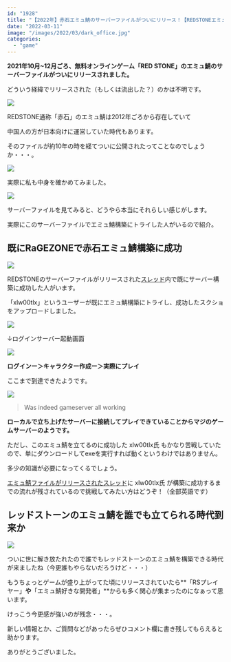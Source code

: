 ```yaml
---
id: "1928"
title: "【2022年】赤石エミュ鯖のサーバーファイルがついにリリース！【REDSTONEエミュ鯖構築】"
date: "2022-03-11"
image: "/images/2022/03/dark_office.jpg"
categories: 
  - "game"
---
```


**2021年10月~12月ごろ、無料オンラインゲーム「RED STONE」のエミュ鯖のサーバーファイルがついにリリースされました。**

どういう経緯でリリースされた（もしくは流出した？）のかは不明です。

![](../../assets/images/2022/03/rsemu1.jpg)

REDSTONE通称「赤石」のエミュ鯖は2012年ごろから存在していて

中国人の方が日本向けに運営していた時代もあります。

そのファイルが約10年の時を経てついに公開されたってことなのでしょうか・・・。

![](../../assets/images/2022/03/rsemu2.png)

実際に私も中身を確かめてみました。

![](../../assets/images/2022/03/rsemu3.png)

サーバーファイルを見てみると、どうやら本当にそれらしい感じがします。

実際にこのサーバーファイルでエミュ鯖構築にトライした人がいるので紹介。

## 既にRaGEZONEで赤石エミュ鯖構築に成功

![](../../assets/images/2022/01/light_bulb_green.jpg)

REDSTONEのサーバーファイルがリリースされた[スレッド](https://forum.ragezone.com/f857/redstone-server-1201113/)内で既にサーバー構築に成功した人がいます。

「xlw00tlx」というユーザーが既にエミュ鯖構築にトライし、成功したスクショをアップロードしました。

![](../../assets/images/2022/03/rsemu4.jpg)

↓ログインサーバー起動画面

![](../../assets/images/2022/03/rsemu6.png)

**ログインー＞キャラクター作成ー＞実際にプレイ**

ここまで到達できたようです。

![](../../assets/images/2022/03/rsemu5.jpg)

> Was indeed gameserver all working

**ローカルで立ち上げたサーバーに接続してプレイできていることからマジのゲームサーバーのようです。**

ただし、このエミュ鯖を立てるのに成功した xlw00tlx氏 もかなり苦戦していたので、単にダウンロードしてexeを実行すれば動くというわけではありません。

多少の知識が必要になってくるでしょう。

[エミュ鯖ファイルがリリースされたスレッド](https://forum.ragezone.com/f857/redstone-server-1201113/)に xlw00tlx氏 が構築に成功するまでの流れが残されているので挑戦してみたい方はどうぞ！（全部英語です）

## レッドストーンのエミュ鯖を誰でも立てられる時代到来か

![](../../assets/images/2021/02/earth.jpg)

ついに世に解き放たれたので誰でもレッドストーンのエミュ鯖を構築できる時代が来ましたね（今更誰もやらないだろうけど・・・）

もうちょっとゲームが盛り上がってた頃にリリースされていたら**「RSプレイヤー」**や**「エミュ鯖好きな開発者」**からも多く関心が集まったのになぁって思います。

けっこう今更感が強いのが残念・・・。

新しい情報とか、ご質問などがあったらぜひコメント欄に書き残してもらえると助かります。

ありがとうございました。
